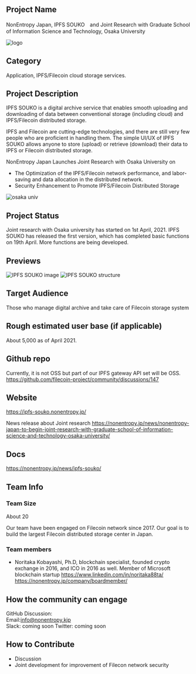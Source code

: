## Project Name
NonEntropy Japan, IPFS SOUKO　and Joint Research with Graduate School of Information Science and Technology, Osaka University

![logo](https://gyazo.com/eac5a61fcdde999d269721c7ce5b4227.jpeg)

## Category 
Application, IPFS/Filecoin cloud storage services.

## Project Description
IPFS SOUKO is a digital archive service that enables smooth uploading and downloading of data between conventional storage (including cloud) and IPFS/Filecoin distributed storage.

IPFS and Filecoin are cutting-edge technologies, and there are still very few people who are proficient in handling them. The simple UI/UX of IPFS SOUKO allows anyone to store (upload) or retrieve (download) their data to IPFS or Filecoin distributed storage.

NonEntropy Japan Launches Joint Research with Osaka University on
* The Optimization of the IPFS/Filecoin network performance, and labor-saving and data allocation in the distributed network.
* Security Enhancement to Promote IPFS/Filecoin Distributed Storage

![osaka univ](https://gyazo.com/b3d56626d62d4550ca6ddfa7f1e87d53.jpeg)

## Project Status
<!--brainstorming, fundraising, under development, beta, shipped, etc-->
Joint research with Osaka university has started on 1st April, 2021.
IPFS SOUKO has released the first version, which has completed basic functions on 19th April. More functions are being developed.


## Previews
<!--Add some screenshots to give a preview of your product-->
![IPFS SOUKO image](https://gyazo.com/748f7b883779a2163332d8442a73e662.jpeg)
![IPFS SOUKO structure](https://gyazo.com/fda07acd1415e71eed26b429510f6516.jpeg)

## Target Audience
<!--Describe who will be your project's users-->
Those who manage digital archive and take care of Filecoin storage system

## Rough estimated user base (if applicable)
<!--How many users do you have right now?-->
About 5,000 as of April 2021.

## Github repo
<!--Attach a link to your GitHub repo if it's OSS-->
Currently, it is not OSS but part of our IPFS gateway API set will be OSS.
https://github.com/filecoin-project/community/discussions/147

## Website
<!--Link your website if available-->
https://ipfs-souko.nonentropy.jp/

News release about Joint research
https://nonentropy.jp/news/nonentropy-japan-to-begin-joint-research-with-graduate-school-of-information-science-and-technology-osaka-university/

## Docs
<!--Including a link to your project docs!-->
https://nonentropy.jp/news/ipfs-souko/

## Team Info
<!-- Introduce your amazing team - how many team members are working on this project and who are they?-->

### Team Size  
About 20

Our team have been engaged on Filecoin network since 2017. Our goal is to build the largest Filecoin distributed storage center in Japan.

### Team members  
* Noritaka Kobayashi, Ph.D, blockchain specialist, founded crypto exchange in 2016, and ICO in 2016 as well. Member of Microsoft blockchain startup
https://www.linkedin.com/in/noritaka88ta/
https://nonentropy.jp/company/boardmember/

## How the community can engage
GitHub Discussion: <!--Start a disucssion with the community here: https://github.com/filecoin-project/community/discussions/new and attach the link!-->  
Email:info@nonentropy.kjp  
Slack:  coming soon
Twitter: coming soon  


## How to Contribute
<!--How can the community contribute to your project?-->
* Discussion 
* Joint development for improvement of Filecon network security 